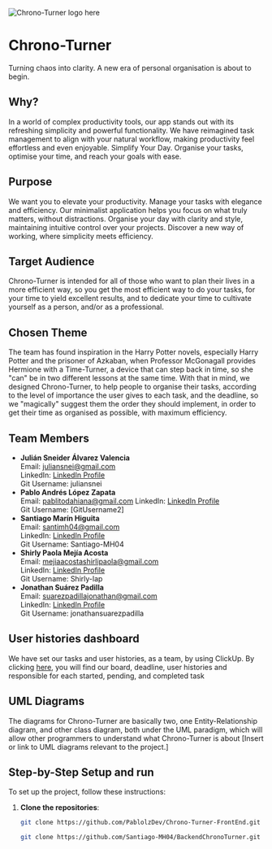 ![Chrono-Turner logo here](path/to/image.png)
# Chrono-Turner

Turning chaos into clarity. A new era of personal organisation is about to begin.

## Why?
In a world of complex productivity tools, our app stands out with its refreshing simplicity and powerful functionality. We have reimagined task management to align with your natural workflow, making productivity feel effortless and even enjoyable. Simplify Your Day. Organise your tasks, optimise your time, and reach your goals with ease.

## Purpose
We want you to elevate your productivity. Manage your tasks with elegance and efficiency. Our minimalist application helps you focus on what truly matters, without distractions. Organise your day with clarity and style, maintaining intuitive control over your projects. Discover a new way of working, where simplicity meets efficiency.

## Target Audience
Chrono-Turner is intended for all of those who want to plan their lives in a more efficient way, so you get the most efficient way to do your tasks, for your time to yield excellent results, and to dedicate your time to cultivate yourself as a person, and/or as a professional.

## Chosen Theme
The team has found inspiration in the Harry Potter novels, especially Harry Potter and the prisoner of Azkaban, when Professor McGonagall provides Hermione with a Time-Turner, a device that can step back in time, so she "can" be in two different lessons at the same time. With that in mind, we designed Chrono-Turner, to help people to organise their tasks, according to the level of importance the user gives to each task, and the deadline, so we "magically" suggest them the order they should implement, in order to get their time as organised as possible, with maximum efficiency.

## Team Members
- **Julián Sneider Álvarez Valencia**  
  Email: juliansnei@gmail.com  
  LinkedIn: [LinkedIn Profile](www.linkedin.com/in/julianalvarezval)  
  Git Username: juliansnei
- **Pablo Andrés López Zapata**  
  Email: pablitodahiana@gmail.com 
  LinkedIn: [LinkedIn Profile](pablitodahiana@gmail.com)  
  Git Username: [GitUsername2]
- **Santiago Marín Higuita**  
  Email: santimh04@gmail.com  
  LinkedIn: [LinkedIn Profile](www.linkedin.com/in/santiago-marin-higuita-016676194)  
  Git Username: Santiago-MH04
- **Shirly Paola Mejía Acosta**  
  Email: mejiaacostashirlipaola@gmail.com  
  LinkedIn: [LinkedIn Profile](https://www.linkedin.com/in/shirly-paola-mejia-acosta-ab28a3214/)  
  Git Username: Shirly-lap
- **Jonathan Suárez Padilla**  
  Email: suarezpadillajonathan@gmail.com  
  LinkedIn: [LinkedIn Profile](http://www.linkedin.com/in/jonathan-suarez-padilla-320b56241)  
  Git Username: jonathansuarezpadilla


## User histories dashboard
We have set our tasks and user histories, as a team, by using ClickUp. By clicking [here](https://app.clickup.com/9011210806/v/b/li/901104315356), you will find our board, deadline, user histories and responsible for each started, pending, and completed task 


## UML Diagrams
The diagrams for Chrono-Turner are basically two, one Entity-Relationship diagram, and other class diagram, both under the UML paradigm, which will allow other programmers to understand what Chrono-Turner is about
[Insert or link to UML diagrams relevant to the project.]

## Step-by-Step Setup and run
To set up the project, follow these instructions:

1. **Clone the repositories**:
   ```bash
   git clone https://github.com/PablolzDev/Chrono-Turner-FrontEnd.git
   ```
   ```bash
   git clone https://github.com/Santiago-MH04/BackendChronoTurner.git
   ```
